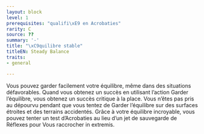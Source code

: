 ```yaml
---
layout: block
level: 1
prerequisites: "qualifi\xE9 en Acrobaties"
rarity: C
source: ??
summary: '-'
title: "\xC9quilibre stable"
titleEN: Steady Balance
traits:
- general

---
```


<p>Vous pouvez garder facilement votre équilibre, même dans des situations défavorables. Quand vous obtenez un succès en utilisant l’action Garder l’équilibre, vous obtenez un succès critique à la place. Vous n’êtes pas pris au dépourvu pendant que vous tentez de Garder l’équilibre sur des surfaces étroites et des terrains accidentés. Grâce à votre équilibre incroyable, vous pouvez tenter un test d’Acrobaties au lieu d’un jet de sauvegarde de Réflexes pour Vous raccrocher in extremis.</p>
